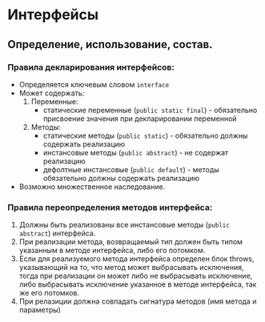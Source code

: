 
# Интерфейсы

## Определение, использование, состав.

### Правила декларирования интерфейсов:

- Определяется ключевым словом `interface`
- Может содержать:
    1. Переменные:
        - статические переменные (`public static final`) - обязательно присвоение значения при декларировании переменной 
    1. Методы:
        - статические методы (`public static`) - обязательно должны содержать реализацию 
        - инстансовые методы (`public abstract`) - не содержат реализацию 
        - дефолтные инстансовые (`public default`) - методы обязательно должны содержать реализацию 
- Возможно множественноe наследование.

### Правила переопределения методов интерфейса:

1. Должны быть реализованы все инстансовые методы (`public abstract`) интерфейса.
1. При реализации метода, возвращаемый тип должен быть типом указанным в методе интерфейса, либо его потомком.
1. Если для реализуемого метода интерфейса определен блок throws, указывающий на то, что метод может выбрасывать исключения, тогда при реализации он может либо не выбрасывать исключение, либо выбрасывать исключение указанное в методе интерфейса, так же его потомков.
1. При релазиции должна совпадать сигнатура методов (имя метода и параметры)

